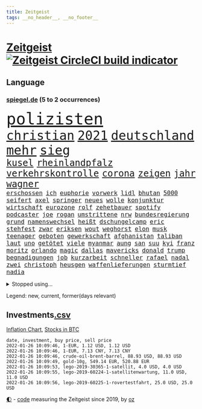 ```yaml
---
title: Zeitgeist
tags: __no_header__, __no_footer__
---
```


# [Zeitgeist](https://oliz.io/zeitgeist/) [![Zeitgeist CircleCI build indicator](https://circleci.com/gh/ooz/zeitgeist.svg?style=shield)](https://circleci.com/gh/ooz/zeitgeist)

## Language

<h3><a href="https://www.spiegel.de" target="_blank">spiegel.de</a> (5 to 2 occurrences)</h3>
<p style="font-family:monospace">
<span style="font-size:32pt"><a href="news_links.html#polizisten" class="current">polizisten</a></span>
<br>
<span style="font-size:25pt"><a href="news_links.html#christian" class="current">christian</a></span>
<span style="font-size:25pt"><a href="news_links.html#2021" class="current">2021</a></span>
<span style="font-size:25pt"><a href="news_links.html#deutschland" class="current">deutschland</a></span>
<span style="font-size:25pt"><a href="news_links.html#mehr" class="current">mehr</a></span>
<span style="font-size:25pt"><a href="news_links.html#sieg" class="current">sieg</a></span>
<br>
<span style="font-size:18pt"><a href="news_links.html#kusel" class="new">kusel</a></span>
<span style="font-size:18pt"><a href="news_links.html#rheinlandpfalz" class="current">rheinlandpfalz</a></span>
<span style="font-size:18pt"><a href="news_links.html#verkehrskontrolle" class="new">verkehrskontrolle</a></span>
<span style="font-size:18pt"><a href="news_links.html#corona" class="current">corona</a></span>
<span style="font-size:18pt"><a href="news_links.html#zeigen" class="current">zeigen</a></span>
<span style="font-size:18pt"><a href="news_links.html#jahr" class="current">jahr</a></span>
<span style="font-size:18pt"><a href="news_links.html#wagner" class="current">wagner</a></span>
<br>
<span style="font-size:12pt"><a href="news_links.html#erschossen" class="current">erschossen</a></span>
<span style="font-size:12pt"><a href="news_links.html#ich" class="current">ich</a></span>
<span style="font-size:12pt"><a href="news_links.html#euphorie" class="current">euphorie</a></span>
<span style="font-size:12pt"><a href="news_links.html#vorwerk" class="current">vorwerk</a></span>
<span style="font-size:12pt"><a href="news_links.html#lidl" class="current">lidl</a></span>
<span style="font-size:12pt"><a href="news_links.html#bhutan" class="new">bhutan</a></span>
<span style="font-size:12pt"><a href="news_links.html#5000" class="current">5000</a></span>
<span style="font-size:12pt"><a href="news_links.html#seifert" class="current">seifert</a></span>
<span style="font-size:12pt"><a href="news_links.html#axel" class="current">axel</a></span>
<span style="font-size:12pt"><a href="news_links.html#springer" class="current">springer</a></span>
<span style="font-size:12pt"><a href="news_links.html#neues" class="current">neues</a></span>
<span style="font-size:12pt"><a href="news_links.html#wolle" class="current">wolle</a></span>
<span style="font-size:12pt"><a href="news_links.html#konjunktur" class="current">konjunktur</a></span>
<span style="font-size:12pt"><a href="news_links.html#wirtschaft" class="current">wirtschaft</a></span>
<span style="font-size:12pt"><a href="news_links.html#eurozone" class="current">eurozone</a></span>
<span style="font-size:12pt"><a href="news_links.html#rolf" class="current">rolf</a></span>
<span style="font-size:12pt"><a href="news_links.html#zehetbauer" class="new">zehetbauer</a></span>
<span style="font-size:12pt"><a href="news_links.html#spotify" class="current">spotify</a></span>
<span style="font-size:12pt"><a href="news_links.html#podcaster" class="new">podcaster</a></span>
<span style="font-size:12pt"><a href="news_links.html#joe" class="current">joe</a></span>
<span style="font-size:12pt"><a href="news_links.html#rogan" class="new">rogan</a></span>
<span style="font-size:12pt"><a href="news_links.html#umstrittene" class="current">umstrittene</a></span>
<span style="font-size:12pt"><a href="news_links.html#nrw" class="current">nrw</a></span>
<span style="font-size:12pt"><a href="news_links.html#bundesregierung" class="current">bundesregierung</a></span>
<span style="font-size:12pt"><a href="news_links.html#grund" class="current">grund</a></span>
<span style="font-size:12pt"><a href="news_links.html#namenswechsel" class="new">namenswechsel</a></span>
<span style="font-size:12pt"><a href="news_links.html#heißt" class="current">heißt</a></span>
<span style="font-size:12pt"><a href="news_links.html#dschungelcamp" class="current">dschungelcamp</a></span>
<span style="font-size:12pt"><a href="news_links.html#eric" class="current">eric</a></span>
<span style="font-size:12pt"><a href="news_links.html#stehfest" class="new">stehfest</a></span>
<span style="font-size:12pt"><a href="news_links.html#zwar" class="current">zwar</a></span>
<span style="font-size:12pt"><a href="news_links.html#eriksen" class="current">eriksen</a></span>
<span style="font-size:12pt"><a href="news_links.html#wout" class="new">wout</a></span>
<span style="font-size:12pt"><a href="news_links.html#weghorst" class="new">weghorst</a></span>
<span style="font-size:12pt"><a href="news_links.html#elon" class="current">elon</a></span>
<span style="font-size:12pt"><a href="news_links.html#musk" class="current">musk</a></span>
<span style="font-size:12pt"><a href="news_links.html#teenager" class="current">teenager</a></span>
<span style="font-size:12pt"><a href="news_links.html#geboten" class="current">geboten</a></span>
<span style="font-size:12pt"><a href="news_links.html#gewerkschaft" class="current">gewerkschaft</a></span>
<span style="font-size:12pt"><a href="news_links.html#afghanistan" class="current">afghanistan</a></span>
<span style="font-size:12pt"><a href="news_links.html#taliban" class="current">taliban</a></span>
<span style="font-size:12pt"><a href="news_links.html#laut" class="current">laut</a></span>
<span style="font-size:12pt"><a href="news_links.html#uno" class="current">uno</a></span>
<span style="font-size:12pt"><a href="news_links.html#getötet" class="current">getötet</a></span>
<span style="font-size:12pt"><a href="news_links.html#viele" class="current">viele</a></span>
<span style="font-size:12pt"><a href="news_links.html#myanmar" class="current">myanmar</a></span>
<span style="font-size:12pt"><a href="news_links.html#aung" class="current">aung</a></span>
<span style="font-size:12pt"><a href="news_links.html#san" class="current">san</a></span>
<span style="font-size:12pt"><a href="news_links.html#suu" class="current">suu</a></span>
<span style="font-size:12pt"><a href="news_links.html#kyi" class="current">kyi</a></span>
<span style="font-size:12pt"><a href="news_links.html#franz" class="current">franz</a></span>
<span style="font-size:12pt"><a href="news_links.html#moritz" class="current">moritz</a></span>
<span style="font-size:12pt"><a href="news_links.html#orlando" class="current">orlando</a></span>
<span style="font-size:12pt"><a href="news_links.html#magic" class="current">magic</a></span>
<span style="font-size:12pt"><a href="news_links.html#dallas" class="current">dallas</a></span>
<span style="font-size:12pt"><a href="news_links.html#mavericks" class="current">mavericks</a></span>
<span style="font-size:12pt"><a href="news_links.html#donald" class="current">donald</a></span>
<span style="font-size:12pt"><a href="news_links.html#trump" class="current">trump</a></span>
<span style="font-size:12pt"><a href="news_links.html#begnadigungen" class="new">begnadigungen</a></span>
<span style="font-size:12pt"><a href="news_links.html#job" class="current">job</a></span>
<span style="font-size:12pt"><a href="news_links.html#kurzarbeit" class="current">kurzarbeit</a></span>
<span style="font-size:12pt"><a href="news_links.html#schneller" class="current">schneller</a></span>
<span style="font-size:12pt"><a href="news_links.html#rafael" class="current">rafael</a></span>
<span style="font-size:12pt"><a href="news_links.html#nadal" class="current">nadal</a></span>
<span style="font-size:12pt"><a href="news_links.html#zwei" class="current">zwei</a></span>
<span style="font-size:12pt"><a href="news_links.html#christoph" class="current">christoph</a></span>
<span style="font-size:12pt"><a href="news_links.html#heusgen" class="current">heusgen</a></span>
<span style="font-size:12pt"><a href="news_links.html#waffenlieferungen" class="current">waffenlieferungen</a></span>
<span style="font-size:12pt"><a href="news_links.html#sturmtief" class="new">sturmtief</a></span>
<span style="font-size:12pt"><a href="news_links.html#nadia" class="new">nadia</a></span>
</p>
<details>
<summary>Stopped using...</summary>
<p class="former" style="font-size:12pt">
flüchtlinge(467) aufeinander(466) lukaschenko(466) wein(466) erfahrung(465) korruption(465) normal(465) 150(464) april(464) erstaunlich(464) geschlagen(464) pause(464) philippinen(464) stimmt(464) vorstand(464) berichterstattung(463) ermöglicht(463) jan(463) software(463) verstöße(463) ziemlich(463) zuversicht(463) 16jährige(462) coronaimpfstoffe(462) demonstration(462) gewaltsam(462) intensivbetten(462) lastwagen(462) rettungsschiff(462) verpflichtet(462) ausgezeichnet(461) begeistern(461) bielefeld(461) locken(461) mannes(461) missachtet(461) polizist(461) reisende(461) serien(461) spielraum(461) sprang(461) vergangene(461) vermehrt(461) verriet(461) zunehmend(461) 50000(460) ausländische(460) befand(460) bewertet(460) bot(460) braun(460) dietmar(460) finanzaufsicht(460) formel(460) humor(460) infizierten(460) jüdische(460) konzept(460) live(460) rechtsextremisten(460) schwierigen(460) teslachef(460) umdenken(460) verwirrung(460) zunehmende(460) appelliert(459) ber(459) bernd(459) beschimpft(459) bittere(459) blickt(459) day(459) entschuldigen(459) gipfel(459) keller(459) kontrolliert(459) lisa(459) lohnt(459) stolz(459) suchte(459) wütend(459) beschäftigten(458) florian(458) frühen(458) guter(458) nahmen(458) regisseurin(458) schweigen(458) terrormiliz(458) unmöglich(458) verzögert(458) who(458) zuerst(458) 2015(457) angespannt(457) aufnehmen(457) bahnhof(457) dementiert(457) englische(457) geheimnis(457) massenhaft(457) merkels(457) oberste(457) reform(457) rest(457) stets(457) wahlsieg(457) wälder(457) öffnen(457) attila(456) aufklären(456) bremst(456) ehren(456) einziges(456) enthüllt(456) hildmann(456) ifoinstitut(456) klubs(456) kriminellen(456) moderna(456) razzien(456) souverän(456) stoppte(456) verbringen(456) verzweiflung(456) weltwirtschaft(456) abwehr(455) bußgeld(455) coronaschnelltests(455) doku(455) maßnahme(455) meint(455) minute(455) überreste(455) abstimmen(454) abzug(454) argumente(454) ausreichend(454) coach(454) durchsuchungen(454) ermöglichen(454) finanziell(454) häufen(454) mitternacht(454) schulze(454) themen(454) fernen(453) maximal(453) on(453) passen(453) passieren(453) philip(453) spanischen(453) unterzeichnet(453) öffentlichkeit(453) meist(452) trennung(452) umgehend(452) voraus(452) 10(451) bloß(451) feiertagen(451) geräte(451) gestritten(451) medikamente(451) umstrittenes(451) virologen(451) 65(450) dürfe(450) gesprengt(450) verbessert(450) zählen(450) bewegen(449) big(449) geflogen(449) grundlage(449) männliche(449) nahezu(449) claudia(448) juni(448) anzeichen(447) büro(447) gebe(447) gerechnet(447) nutzt(447) oppositionelle(447) sehnsucht(447) sendung(447) vorgaben(447) aufgegeben(446) dfbelf(446) enge(446) erwarten(446) gespalten(446) half(446) inszeniert(446) sinn(446) einnahmen(445) verfassung(445) e(444) kommentare(444) krawallen(444) biontech(443) fortgesetzt(443) haftbefehl(443) tragödie(443) wahren(443) zimmer(443) abkehr(442) band(442) bob(442) herr(442) liefen(442) nah(442) schumacher(442) überschritten(441) führenden(440) mick(440) mission(440) dran(439) engpässe(439) erfolgreichsten(439) euaustritt(439) sydney(439) vorgegangen(439) duisburg(438) fußballwm(438) geöffnet(438) motor(438) fliegt(437) iphone(437) vorteile(437) panik(436) beitrag(435) erwachsene(435) fürth(435) samstagmorgen(435) aufhalten(434) bremsen(434) limit(434) papier(434) stimmten(434) top(434) bangt(433) bürgerinnen(433) helge(433) heutigen(433) unterm(433) vorgeführt(433) abstieg(432) anlegen(432) bartsch(432) erfährt(432) gefühl(432) verfügbar(432) fertig(430) mitarbeiterin(430) abhängig(429) apps(429) praxis(429) brasilianische(428) klöckner(428) landwirtschaft(428) coronaauflagen(427) gesetzliche(426) nirgendwo(426) claus(423) kleinkind(423) angewiesen(418) spiegelredakteur(418) rückblick(416) coronaimpfungen(415) reportage(414) geflohen(410) klarheit(409) engen(408) nächstes(407) ungewöhnlichen(404) schweine(401) 85(400) aktionen(400) bist(399) häuslicher(399) psychischen(399) lockern(398) regimes(397) schwimmen(397) zweck(397) quadratmeter(396) ausgemacht(394) erzieher(392) last(391) billiger(390) gesundheitsministers(389) stiko(378) dürre(375) kuba(375) nordosten(375) dankt(374) übers(366) impft(361) niederländer(360) schlaf(357) jagt(354) amazons(350) fuhren(347) autobauer(346) homeschooling(344) gemüse(342) oberhaupt(337) bekannter(333) v(328) verlusten(327) containerschiff(326) kleinstadt(322) sahra(319) wagenknecht(319) josef(315) strich(313) begleitete(310) hilferuf(308) niemals(305) universitäten(303) happy(295) erlaubnis(291) henning(289) greenpeace(284) reisenden(283) mitverantwortlich(279) impfziel(278) fühle(271) geehrt(263) westlichen(263) fußballstar(261) ladesäulen(259) rückzahlung(259) umständen(258) umwelthilfe(258) reichtum(257) fußballnationalmannschaft(252) raúl(251) entschädigungen(250) forschende(250) durchsuchung(246) schwerste(243) handys(241) ungerecht(241) künstlichen(239) potsdamer(237) regierungskoalition(236) romane(236) badewanne(235) freigegeben(233) auszusetzen(232) dauerregen(231) psyche(230) radikalislamischen(229) 2008(228) tendenzen(228) vertrieben(228) jemanden(227) kohlekraftwerke(227) impfquoten(226) unglaublich(226) flohen(220) entstand(218) gesichtet(218) parlamentswahlen(218) impfskeptiker(217) laute(216) erlebnisse(215) konzepte(215) millionenstadt(214) echt(213) my(213) zuwanderung(213) fehlte(211) rohstoffe(211) 14jährige(209) bürgern(207) wagens(207) spaziergänger(206) geflüchtet(205) britta(203) spezialeinheit(203) aktueller(200) finder(200) andauernde(199) notwendig(199) arte(198) flüchtet(198) rereportage(198) hessische(196) getrieben(195) vollkommen(195) neumünster(194) gegenspieler(193) schlimmeres(192) besuchte(191) virologin(191) enttäuschte(190) friedensnobelpreisträger(188) bang(187) ausgerückt(186) tornado(186) gewartet(184) kolumnistin(184) verwenden(184) grenzkontrollen(182) gorillas(179) selbstmordanschlag(179) ralf(178) rechtens(178) bafin(177) komponist(177) lehrergewerkschaft(177) bedient(176) verunsichert(176) cartoonisten(175) luke(174) verstorben(174) operiert(173) vorfreude(173) dinner(172) eingefahren(172) elfjähriger(172) leblos(172) lied(172) ostseepipeline(172) perfekten(172) weltranglistenerste(172) zweijähriger(171) absitzen(170) verkehrssicherheit(170) wdr(170) gelaufen(167) oh(166) rohstoff(166) brasilianischen(165) inszenieren(165) zögert(165) usunternehmen(164) gelohnt(162) islamische(162) astronomie(161) erweisen(160) ahrtal(159) handelsverband(158) unterdrückung(158) akzeptiert(157) alaska(157) gerichts(157) romy(157) highlights(156) löwen(156) entlastung(155) syrische(153) versäumt(153) aspekte(152) nicole(151) besitzen(150) demonstrierten(150) genießt(150) meterhohe(149) vorrang(149) rätselhafte(148) bemerkbar(147) haas(146) lebenden(146) one(146) pfefferspray(146) 1992(145) simulieren(145) funktionierte(144) stonehenge(144) fahrerinnen(141) hartnäckig(141) längste(141) leib(140) waffengewalt(138) entfliehen(137) siegfried(137) verbrannt(137) 15jährigen(136) anlage(136) düpiert(136) moderner(136) realität(136) verteuern(136) bremse(135) geschenke(135) lieferprobleme(135) teuerste(135) vollen(135) neugeborenen(134) forschern(133) liebsten(133) gangs(132) großartig(132) händen(132) schürt(132) befürchtungen(131) größen(131) gesundheitswesen(130) manfred(130) bußgelder(129) dargestellt(129) antrieb(127) masters(127) mitmachen(127) überfahrt(127) nachmittag(126) olympique(126) gemeinschaft(125) samira(125) somalia(125) jonas(124) taxi(124) fahndung(123) hilfsorganisationen(123) oper(123) verwechselt(123) 97(122) hero(122) ingenieur(122) erreichte(121) 2gregeln(120) aufzugeben(120) delivery(120) stranden(120) angeführt(119) integration(118) müde(118) vollstreckt(118) ägäis(118) anrufen(117) enteignungen(117) lyon(117) wirbelsturm(117) abtreibungsrecht(116) fehleinschätzung(116) wiederholung(116) hauptrolle(114) mehrwertsteuer(114) offene(114) anheben(113) offensiv(113) hoffnungsträger(112) innensenator(112) coronainfektionszahlen(111) durchbrechen(111) samar(111) sima(111) epstein(110) erwirtschaftet(110) agenten(109) bürgerkriegs(109) koalitionsvertrag(109) mandela(109) na(109) umweltaktivisten(109) zuständigen(109) absteiger(108) krankenhauseinweisungen(108) newcastle(108) saudischen(108) südkoreas(108) überfallen(108) abgehalten(107) großbank(107) strategien(107) abgeschreckt(106) anton(106) aufregendes(106) dokumentiert(106) hierzulande(106) militärischer(106) pflegekraft(106) dschihadisten(105) ngo(105) wertet(105) weltraum(104) auflage(103) kursieren(103) satelliten(103) vornamen(103) 81jährige(102) kanarischen(102) verkehrspolitik(102) zürich(102) älteste(102) beliebtesten(101) demut(101) strategischen(101) solidarisch(100) umsonst(100) bewaffneter(99) cumbre(99) kleber(99) verpflichtend(99) vieja(99) hussein(97) kunstwerke(97) 15000(96) gezielte(96) kapitänin(96) mockridge(96) rucksack(96) berlinbrandenburg(95) beruhigen(95) geschäfts(95) ice(95) redet(95) xavier(95) englisch(94) hadern(94) jacqueline(94) rheinischen(94) direkte(93) fahrgäste(93) wanderers(93) batman(92) ferrari(92) inhalt(92) finanzmarkt(91) abrupt(90) globales(90) kaltem(90) maserati(90) schlafzimmer(90) schulunterricht(90) suggeriert(90) unschuld(90) verordnet(90) jahrhunderts(89) japanischer(89) kongo(89) menschenrechten(89) fdpvize(88) spdabgeordneten(88) inbetriebnahme(87) maxplanckinstitut(87) teller(87) follower(86) suga(86) wilde(86) coronavakzinen(85) fußfessel(85) gesellschaftliche(85) polizistinnen(85) provokationen(85) amtsmissbrauchs(84) arbeitskräften(84) geliehen(84) geltendes(84) schwächen(84) studiert(84) trapp(84) zinssatz(84) beifahrer(83) enthüllen(83) gaspreisen(83) kabinetts(83) stern(83) 3500(82) asylbewerber(82) gefängnissen(82) gemeindebund(82) knappheit(82) kommuniziert(82) oberfläche(82) havarie(81) shitstorm(81) zulauf(81) aromen(80) borchardt(80) exkanzler(80) genehmigte(80) meeresboden(80) sssiggi(80) ultrarechten(80) weißer(80) 46(79) argumenten(79) drohgebärden(79) footballcoach(79) lieferproblemen(79) rangnick(79) verkneifen(79) fahrlässige(78) finne(78) gil(78) ofarim(78) rücksicht(78) vulkangebiet(78) nbasaison(77) profifußballer(77) vertraulicher(77) ölkrise(77) bestimmen(76) grundsicherung(76) langjähriger(76) police(76) unwahrscheinlicher(76) wilhelm(76) wohnzimmer(76) zutaten(76) überrollt(76) alexanderplatz(75) bescherung(75) exweltmeister(75) grundsätzliche(75) halbwegs(75) herunter(75) iranischer(75) musikvideo(75) verläuft(75) beantwortet(74) cannabislegalisierung(74) dritter(74) machtmissbrauch(74) riesling(74) stabilem(74) ekstase(73) fahnder(73) flüchtige(73) geheimdienste(73) gerate(73) hde(73) raketenstart(73) routen(73) squid(73) beerdigt(72) bärbel(72) facebookinvestor(72) fahrzeugs(72) hungertod(72) obdachlose(72) reynolds(72) wiederholten(72) ambitionen(71) ansatz(71) bankenaufsicht(71) basketballliga(71) bestehe(71) farblich(71) hündin(71) leicester(71) mitreden(71) rotgelbgrün(71) santa(71) schicht(71) schränken(71) staatsfonds(71) südfranzösischen(71) tornados(71) xhamster(71) 30000(70) aaron(70) durcheinandergewirbelt(70) euland(70) handballbundesliga(70) stießen(70) christliche(69) euländer(69) kulinarisches(69) prodemokratischen(69) pubs(69) gewalttätigen(68) maestro(68) notrufs(68) systematischen(68) hector(67) mitschüler(67) versenkt(67) coachin(66) mitschnitt(66) nordamerikanische(66) sauerstoff(66) sudans(66) anzunehmen(65) cambridge(65) engere(65) hochschulgesetz(65) menschenrechtsorganisation(65) starquarterback(65) umweltschutzorganisation(65) verkleidet(65) verwahrloste(65) breitbandausbau(64) coronapatienten(64) fußballern(64) ines(64) rkizahlen(64) sabine(64) soziales(64) unterlassen(64) vortag(64) agieren(63) fantasie(63) geschwindigkeit(63) kaliforniens(63) 2100(62) beitreten(62) dichtete(62) puls(62) sozialverband(62) yvonne(62) überschaubar(62) checkliste(61) feiglinge(61) lampedusa(61) spiegelredakteure(61) weihnachtsgeschenk(61) wohnt(61) ausrufezeichen(60) feuerte(60) phasen(60) reparieren(60) schnellboot(60) superreichen(60) totimpfstoff(60) vegankoch(60) flamingo(59) prostitution(59) 60jährigen(58) hinsicht(58) jameswebbweltraumteleskop(58) plätze(58) schrittweise(58) topspieler(58) gewaltsamem(57) heiligabend(57) manchin(57) nordhessen(57) staatskasse(57) umgingen(57) verschärften(57) angespannten(56) dachverband(56) jahrzehnts(56) maskierte(56) sternen(56) wissenschaftsprojekte(56) übel(56) interaktiven(55) roberto(55) sauerland(55) schmutzigen(55) schwestern(55) sowjetischen(55) spiegelgespräch(55) abstürzte(54) beseitigt(54) blutige(54) bürgergeld(54) mitführen(54) porträt(54) apartheid(52) aufgespürt(52) befasst(52) gestiegene(52) minderjähriger(52) nelson(52) schrecklicher(52) verspätung(52) abeba(51) addis(51) atomkraftwerke(51) minnesota(51) outfit(51) äthiopische(51) rodgers(50) saisonniederlage(50) störender(50) amanda(49) denver(49) stadtpark(49) absperrung(48) disput(48) massenproteste(48) solch(48) verbraucherzentralen(48) vorstandschef(48) bestohlen(47) gesteckt(47) mache(47) notizen(47) stillen(47) überragt(47) außengrenzen(46) böllerverbot(46) dichter(46) eier(46) entziehen(46) kentucky(46) kursiert(46) pantanal(46) vollsperrung(46) 126(45) [podcast](45) gesetzgeber(45) joop(45) linksfraktionschef(45) schwelt(45) svenja(45) weltbesten(45) aktivistinnen(44) artenschutz(44) memorial(44) nouwen(44) recyceln(44) steuerdumping(44) verteilte(44) 300000(43) ausgeraubt(43) flüchtling(43) onlinespiel(43) verwandte(43) werkstätten(43) autounfällen(42) behält(42) dalian(42) dinosaurier(42) kubaner(42) manila(42) überraschten(42) alexa(41) getraut(41) mitleid(41) wiederherstellung(41) gefängnisse(40) jordanien(40) landkreise(40) mühe(40) sexhandels(40) wohlauf(40) überstunden(40) branchenverband(38) eingetreten(38) formel1saison(38) meteorologen(38) miss(38) skifahren(38) aussetzen(37) carlsen(37) ertrinken(37) künstlers(37) sagten(37) #metoo(36) amüsierte(36) eisiger(36) häusliche(36) kommunalpolitiker(36) ministerinnen(36) patel(36) priti(36) waffenruhe(36) ärztin(36) erwiesen(35) verschollen(35) dosen(34) güler(34) ikea(34) krankenpfleger(34) landeten(34) ministers(34) serap(34) verschiebung(34) versorgen(34) auftritts(33) durchgerechnet(33) finnland(33) fünfter(33) haftanstalten(33) halte(33) herrmann(33) leichenfund(33) liebesbeziehung(33) rassistisches(33) rechnungen(33) triageregelungen(33) abtrünnige(32) atomverhandlungen(32) charts(32) freispruch(32) gattin(32) partnerschaften(32) profisportler(32) tower(32) bestritt(31) bissigen(31) boll(31) hochansteckenden(31) klavier(31) kurden(31) kurdische(31) verunsichern(31) fußballspieler(30) gaming(30) interessierte(30) jahresrückblick(30) montgomery(30) omikronfälle(30) weltärztepräsident(30) faktor(29) fehlanzeige(29) flensburg(29) geahndet(29) keinesfalls(29) kulturwissenschaftler(29) lehrerverbände(29) planung(29) staatskassen(29) vermittelt(29) verzeihung(29) angepasst(28) außergewöhnlicher(28) christmas(28) identifizieren(28) riskiert(28) sekt(28) glinde(27) pflegerinnen(27) privatpersonen(27) rabatten(27) rutschig(27) starkwatzinger(27) tschentscher(27) verletzter(27) virusvariante(27) amnestie(26) betonte(26) einreisekontrollen(26) impfaktion(26) karibikinsel(26) rechenschaft(26) schläge(26) schönste(26) widmet(26) containern(25) dröge(25) kräftige(25) landesmedienanstalt(25) unsichtbaren(25) behaupten(24) natürlich(24) offenkundig(24) verkehrsunfälle(24) zettel(24) zweifelt(24) bemerkenswertes(23) landwirtschaftsminister(23) machtmissbrauchs(23) weihnachtsbaum(23) grenzort(22) juristin(22) milliardenschwere(22) nrwländerchef(22) telefonieren(22) wolverhampton(22) zurückzubekommen(22) überführt(22) bronze(21) model(21) personalien(21) sandra(21) stolpern(21) surfer(21) verschenken(21) angesagt(20) draisaitl(20) mount(20) schreckliches(20) uswestküste(20) beleidigende(19) chris(19) coronabeschlüsse(19) erobern(19) parallelwelt(19) schenken(19) thüringischen(19) ausgeräumt(18) beamter(18) begleiter(18) herausragenden(18) optimal(18) rügt(18) südfrankreich(18) weihnachtsmann(18) wissenschaftlerin(18) agrarminister(17) aussetzer(17) freundeskreis(17) steven(17) weihnachtsschmuck(17) bangladesch(16) besonderer(16) erspart(16) exklusiv(16) füllt(16) geschäften(16) keechant(16) kollege(16) netzbetreiber(16) sendungen(16) sewell(16) 50jähriger(15) anlauf(15) mast(15) moskauer(15) preissteigerungen(15) verlaufen(15) veröffentlichen(15) überstandener(15) 2977(14) auszahlen(14) beschwört(14) bewohnerinnen(14) drive(14) kultusministerkonferenz(14) mediatheken(14) spürte(14) weihnachtstage(14) anfänger(13) getreten(13) kehrtwende(13) nutzlos(13) oscars(13) pool(13) rentieren(13) ultimativen(13) ungemütliche(13) wunderwaffe(13) überdurchschnittlich(13) 1971(12) festtage(12) küken(12) reifen(12) senders(12) verneigt(12) zitat(12) öffnete(12) überließ(12) beliebter(11) blitzer(11) dauerfehde(11) flotte(11) home(11) kohlenmonoxid(11) missstände(11) rosenmontagszug(11) spinne(11) versinkt(11)
</p>
</details>
<p>Legend: <span class="new">new</span>, <span class="current">current</span>, <span class="former">former(days relevant)</span></p>

## Investments[.csv](investments.csv)

[Inflation Chart](https://inflationchart.com),
[Stocks in BTC](https://stonksinbtc.xyz/)

```
date, investment, buy price, sell price
2022-01-26 10:09:46, 1-EUR, 1.12 USD, 1.12 USD
2022-01-26 10:09:46, 1-EUR, 7.13 CNY, 7.13 CNY
2022-01-26 10:09:46, crude-oil-brent-barrel, 88.93 USD, 88.93 USD
2022-01-26 10:09:49, gold-10g, 549.14 EUR, 520.88 EUR
2022-01-26 10:09:53, lego-2019-30365-1-satellit, 4.0 USD, 4.0 USD
2022-01-26 10:09:55, lego-2019-60224-1-satellitenwartung, 11.0 USD, 11.0 USD
2022-01-26 10:09:56, lego-2019-60225-1-rovertestfahrt, 25.0 USD, 25.0 USD
```

<footer>
<a href="javascript:toggleTheme()" class="nav">🌓</a>
- <a href="https://github.com/ooz/zeitgeist">code</a> measuring the Zeitgeist since 2019, by <a href="https://oliz.io">oz</a>
</footer>
